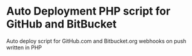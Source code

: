 # Auto Deployment PHP script for GitHub and BitBucket
Auto deploy script for GitHub.com and Bitbucket.org webhooks on push written in PHP
